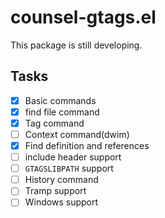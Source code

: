 # counsel-gtags.el

This package is still developing.

## Tasks

- [X] Basic commands
- [X] find file command
- [X] Tag command
- [ ] Context command(dwim)
 - [X] Find definition and references
 - [ ] include header support
- [ ] `GTAGSLIBPATH` support
- [ ] History command
- [ ] Tramp support
- [ ] Windows support
